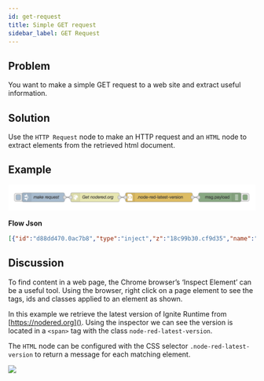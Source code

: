 ```yaml
---
id: get-request
title: Simple GET request
sidebar_label: GET Request
---
```


## Problem

You want to make a simple GET request to a web site and extract useful information.

## Solution

Use the <code class="node">HTTP Request</code> node to make an HTTP request and an
<code class="node">HTML</code> node to extract elements from the retrieved html document.

## Example

![](../assets/httpRequests/simple-get-request.png)

<b>Flow Json</b>
~~~json
[{"id":"d88dd470.0ac7b8","type":"inject","z":"18c99b30.cf9d35","name":"make request","topic":"","payload":"","payloadType":"date","repeat":"","crontab":"","once":false,"x":130,"y":180,"wires":[["874a3d4e.9b666"]]},{"id":"874a3d4e.9b666","type":"http request","z":"18c99b30.cf9d35","name":"","method":"GET","ret":"txt","url":"https://nodered.org","tls":"","x":294.5,"y":180,"wires":[["90243cc1.87edc"]]},{"id":"7403c68f.21d7c8","type":"debug","z":"18c99b30.cf9d35","name":"","active":true,"console":"false","complete":"false","x":650,"y":180,"wires":[]},{"id":"90243cc1.87edc","type":"html","z":"18c99b30.cf9d35","name":"","property":"","tag":".node-red-latest-version","ret":"text","as":"single","x":471.5,"y":180,"wires":[["7403c68f.21d7c8"]]}]
~~~



## Discussion

To find content in a web page, the Chrome browser’s ‘Inspect Element’ can be a
useful tool.  Using the browser, right click on a page element to see the tags,
ids and classes applied to an element as shown.

In this example we retrieve the latest version of Ignite Runtime from [https://nodered.org]().
Using the inspector we can see the version is located in a `<span>` tag with the
class `node-red-latest-version`.

The <code class="node">HTML</code> node can be configured with the CSS selector
`.node-red-latest-version` to return a message for each matching element.

![](../assets/httpRequests/simple-get-request-example-page.png)
